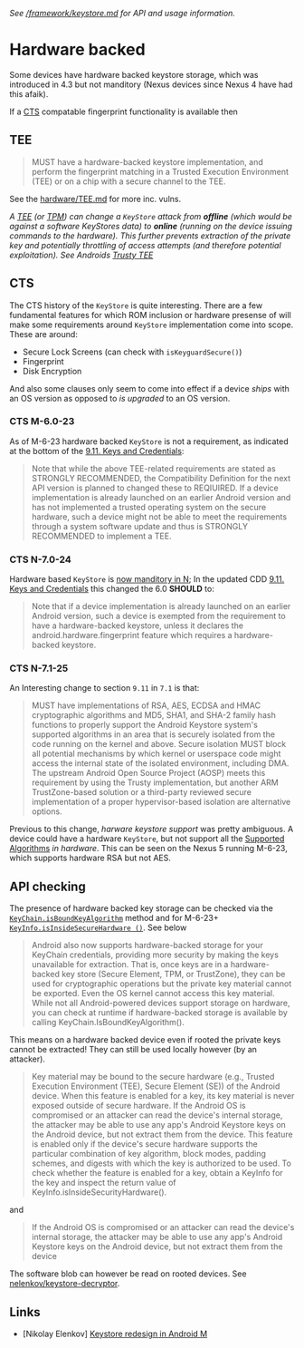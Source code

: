 _See [/framework/keystore.md](/framework/keystore.md) for API and usage information._

# Hardware backed

Some devices have hardware backed keystore storage, which was introduced in 4.3 but not manditory (Nexus devices since Nexus 4 have had this afaik). 

If a [CTS](http://static.googleusercontent.com/media/source.android.com/en//compatibility/android-cdd.pdf) compatable fingerprint functionality is available then

## TEE

> MUST have a hardware-backed keystore implementation, and perform the fingerprint matching in a Trusted Execution Environment (TEE) or on a chip with a secure channel to the TEE.

See the [hardware/TEE.md](/hardware/TEE.md) for more inc. vulns.

_A [TEE](https://en.wikipedia.org/wiki/Trusted_execution_environment) (or [TPM](https://en.wikipedia.org/wiki/Trusted_Platform_Module)) can change a `KeyStore` attack from **offline** (which would be against a software KeyStores data) to **online** (running on the device issuing commands to the hardware). This further prevents extraction of the private key and potentially throttling of access attempts (and therefore potential exploitation). See Androids [Trusty TEE](https://source.android.com/security/trusty/index.html)_

## CTS

The CTS history of the `KeyStore` is quite interesting. There are a few fundamental features for which ROM inclusion or hardware presense of will make some requirements around `KeyStore` implementation come into scope. These are around:

- Secure Lock Screens (can check with `isKeyguardSecure()`)
- Fingerprint
- Disk Encryption

And also some clauses only seem to come into effect if a device _ships_ with an OS version as opposed to _is upgraded_ to an OS version.

### CTS M-6.0-23

As of M-6-23 hardware backed `KeyStore` is not a requirement, as indicated at the bottom of the [9.11. Keys and Credentials](https://source.android.com/compatibility/6.0/android-6.0-cdd#9_11_keys_and_credentials):

> Note that while the above TEE-related requirements are stated as STRONGLY RECOMMENDED, the
Compatibility Definition for the next API version is planned to changed these to REQIUIRED. If a
device implementation is already launched on an earlier Android version and has not implemented a
trusted operating system on the secure hardware, such a device might not be able to meet the
requirements through a system software update and thus is STRONGLY RECOMMENDED to
implement a TEE.


### CTS N-7.0-24

Hardware based `KeyStore` is [now manditory in N](https://youtu.be/XZzLjllizYs?t=571); In the updated CDD [9.11. Keys and Credentials](https://source.android.com/compatibility/7.0/android-7.0-cdd#9_11_keys_and_credentials)  this changed the 6.0 **SHOULD** to: 

> Note that if a device implementation is already launched on an earlier Android version, such a device is exempted from the requirement to have a hardware-backed keystore, unless it declares the android.hardware.fingerprint feature which requires a hardware-backed keystore.

### CTS N-7.1-25

An Interesting change to section `9.11` in `7.1` is that:

> MUST have implementations of RSA, AES, ECDSA and HMAC cryptographic algorithms and MD5, SHA1, and SHA-2 family hash functions to properly support the Android Keystore system's supported algorithms in an area that is securely isolated from the code running on the kernel and above. Secure isolation MUST block all potential mechanisms by which kernel or userspace code might access the internal state of the isolated environment, including DMA. The upstream Android Open Source Project (AOSP) meets this requirement by using the Trusty implementation, but another ARM TrustZone-based solution or a third-party reviewed secure implementation of a proper hypervisor-based isolation are alternative options.

Previous to this change, _harware keystore support_ was pretty ambiguous. A device could have a hardware `KeyStore`, but not support all the [Supported Algorithms](https://developer.android.com/training/articles/keystore.html#SupportedAlgorithms) _in hardware_. This can be seen on the Nexus 5 running M-6-23, which supports hardware RSA but not AES.

## API checking

The presence of hardware backed key storage can be checked via the [`KeyChain.isBoundKeyAlgorithm`](http://developer.android.com/reference/android/security/KeyChain.html#isBoundKeyAlgorithm(java.lang.String)) method and for M-6-23+ [`KeyInfo.isInsideSecureHardware ()`](http://developer.android.com/reference/android/security/keystore/KeyInfo.html#isInsideSecureHardware()). See below

> Android also now supports hardware-backed storage for your KeyChain credentials, providing more security by making the keys unavailable for extraction. That is, once keys are in a hardware-backed key store (Secure Element, TPM, or TrustZone), they can be used for cryptographic operations but the private key material cannot be exported. Even the OS kernel cannot access this key material. While not all Android-powered devices support storage on hardware, you can check at runtime if hardware-backed storage is available by calling KeyChain.IsBoundKeyAlgorithm().

This means on a hardware backed device even if rooted the private keys cannot be extracted! They can still be used locally however (by an attacker).

> Key material may be bound to the secure hardware (e.g., Trusted Execution Environment (TEE), Secure Element (SE)) of the Android device. When this feature is enabled for a key, its key material is never exposed outside of secure hardware. If the Android OS is compromised or an attacker can read the device's internal storage, the attacker may be able to use any app's Android Keystore keys on the Android device, but not extract them from the device. This feature is enabled only if the device's secure hardware supports the particular combination of key algorithm, block modes, padding schemes, and digests with which the key is authorized to be used. To check whether the feature is enabled for a key, obtain a KeyInfo for the key and inspect the return value of KeyInfo.isInsideSecurityHardware().

and 

> If the Android OS is compromised or an attacker can read the device's internal storage, the attacker may be able to use any app's Android Keystore keys on the Android device, but not extract them from the device

The software blob can however be read on rooted devices. See [nelenkov/keystore-decryptor](https://github.com/nelenkov/keystore-decryptor).

## Links

- [Nikolay Elenkov] [Keystore redesign in Android M](https://nelenkov.blogspot.co.uk/2015/06/keystore-redesign-in-android-m.html)

